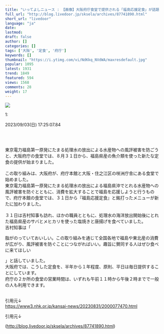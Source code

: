 ```yaml
---
title: "いってよしニュース : 【画像】大阪府庁食堂で提供される「福島応援定食」が話題に"
full_url: "http://blog.livedoor.jp/sksela/archives/87741890.html"
short_url: "livedoor"
language: "ja"
date: 
lastmod: 
draft: false
author: []
categories: []
tags: ['大阪', '定食', '府庁']
keywords: []
thumbnail: "https://i.ytimg.com/vi/NdKkq_NVdWA/maxresdefault.jpg"
popular: 1095
latest: 1931
trend: 1849
featured: 594
views: 1568
comments: 28
weight: 17
---
```


![](https://i.ytimg.com/vi/NdKkq_NVdWA/maxresdefault.jpg)

<div><p class='t_h'>1: <p>2023/09/03(日) 17:25:07.84</p></p> <br> <br><p class='t_b'> 東京電力福島第一原発にたまる処理水の放出による水産物への風評被害を防ごうと、大阪府庁の食堂では、８月３１日から、福島県産の魚介類を使った新たな定食の提供が始まりました。 <br> <br> この取り組みは、大阪府が、府庁本館と大阪・住之江区の咲洲庁舎にある食堂で始めました。<br> 東京電力福島第一原発にたまる処理水の放出による福島県沖でとれる水産物への風評被害を防ぐとともに、消費を拡大することで福島を応援しようと行うもので、府庁本館の食堂では、３１日から『福島応援定食』と銘打ったメニューが新たに加わりました。 <br> <br> ３１日は吉村知事も訪れ、ほかの職員とともに、処理水の海洋放出開始後にとれた福島県産のサバとメヒカリを使った塩焼きと唐揚げを食べていました。 <br> 吉村知事は「<p>脂がのっていておいしい。この取り組みを通じて全国各地で福島や東北産の消費が広がり、風評被害を防ぐことにつながればいい。趣旨に賛同する人はぜひ食べに来てほしい</p>」と話していました。 <br> 大阪府では、こうした定食を、半年から１年程度、原則、平日は毎日提供することにしています。 <br> 府庁の２か所の食堂の営業時間は、いずれも午前１１時から午後２時までで一般の人も利用できます。 </p><br>引用元↓<br><a target='_blank' href='https://www3.nhk.or.jp/kansai-news/20230831/2000077470.html'>https://www3.nhk.or.jp/kansai-news/20230831/2000077470.html</a><br> <p>引用元↓</p></div>

(http://blog.livedoor.jp/sksela/archives/87741890.html)
